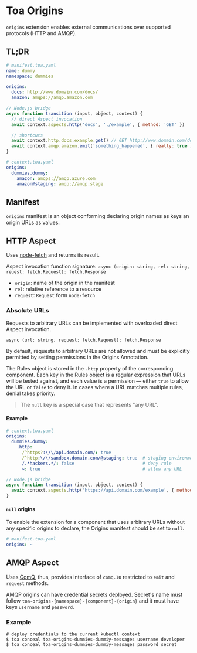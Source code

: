 # Toa Origins

`origins` extension enables external communications over supported protocols (HTTP and AMQP).

## TL;DR

```yaml
# manifest.toa.yaml
name: dummy
namespace: dummies

origins:
  docs: http://www.domain.com/docs/
  amazon: amqps://amqp.amazon.com
```

```javascript
// Node.js bridge 
async function transition (input, object, context) {
  // direct Aspect invocation
  await context.aspects.http('docs', './example', { method: 'GET' })

  // shortcuts
  await context.http.docs.example.get() // GET http://www.domain.com/docs/example
  await context.amqp.amazon.emit('something_happened', { really: true })
}
```

```yaml
# context.toa.yaml
origins:
  dummies.dummy:
    amazon: amqps://amqp.azure.com
    amazon@staging: amqp://amqp.stage
```

## Manifest

`origins` manifest is an object conforming declaring origin names as keys an origin URLs as values.

## HTTP Aspect

Uses [node-fetch](https://github.com/node-fetch/node-fetch) and returns its result.

Aspect invocation function
signature: `async (origin: string, rel: string, reuest: fetch.Request): fetch.Response`

- `origin`: name of the origin in the manifest
- `rel`: relative reference to a resource
- `request`: `Request` form `node-fetch`

### Absolute URLs

Requests to arbitrary URLs can be implemented with overloaded direct Aspect invocation.

`async (url: string, request: fetch.Request): fetch.Response`

By default, requests to arbitrary URLs are not allowed and must be explicitly permitted by setting
permissions in the Origins Annotation.

The Rules object is stored in the `.http` property of the corresponding component. Each key in the
Rules object is a regular expression that URLs will be tested against, and each value is a
permission — either `true` to allow the URL or `false` to deny it. In cases where a URL matches
multiple rules, denial takes priority.

> The `null` key is a special case that represents "any URL".

#### Example

```yaml
# context.toa.yaml
origins:
  dummies.dummy:
    .http:
      /^https?:\/\/api.domain.com/: true
      /^http:\/\/sandbox.domain.com/@staging: true  # staging environment
      /.*hackers.*/: false                          # deny rule
      ~: true                                       # allow any URL
```

```javascript
// Node.js bridge 
async function transition (input, object, context) {
  await context.aspects.http('https://api.domain.com/example', { method: 'POST' })
}
```

#### `null` origins

To enable the extension for a component that uses arbitrary URLs without any specific origins to
declare, the Origins manifest should be set to `null`.

```yaml
# manifest.toa.yaml
origins: ~
```

## AMQP Aspect

Uses [ComQ](https://github.com/toa-io/comq), thus, provides interface of `comq.IO` restricted
to `emit` and `request` methods.

AMQP origins can have credential secrets deployed. Secret's name must
follow `toa-origins-{namespace}-{component}-{origin}` and it must have keys `username`
and `password`.

### Example

```shell
# deploy credentials to the current kubectl context
$ toa conceal toa-origins-dummies-dummiy-messages username developer
$ toa conceal toa-origins-dummies-dummiy-messages password secret
```
